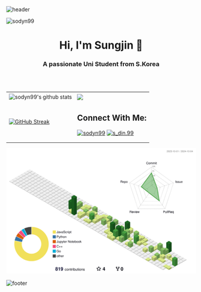 <img src="https://capsule-render.vercel.app/api?type=waving&color=silver&height=200&section=header" alt="header" style="-webkit-user-drag: none;user-select: none;"/>

<p align="left"> <img src="https://komarev.com/ghpvc/?username=sodyn99&label=Profile%20views&color=0e75b6&style=flat" alt="sodyn99" /> </p>

<h1 align="center">Hi, I'm Sungjin 👋</h1>
<h3 align="center">A passionate Uni Student from S.Korea</h3>
<br><br>

<table>
      <tr>
            <td><img align="center" src="https://github-readme-stats.vercel.app/api/?username=sodyn99&show_icons=true&include_all_commits=true&theme=buefy&hide_border=true" alt="sodyn99's github stats" /></td>
            <td><img align="center" src="https://github-readme-stats.vercel.app/api/top-langs/?username=sodyn99&layout=compact&theme=buefy&hide_border=true" /></td>
      </tr>
      <tr>
            <td><a href="https://git.io/streak-stats"><img src="https://github-readme-streak-stats.herokuapp.com?user=sodyn99&hide_border=true&background=f6f8fa" alt="GitHub Streak" /></a></a></td>
            <td>
                  <p align="left">
                  <h2>Connect With Me:</h2>
                  <a href="https://linkedin.com/in/sdin99" target="blank"><img align="center" src="https://raw.githubusercontent.com/rahuldkjain/github-profile-readme-generator/master/src/images/icons/Social/linked-in-alt.svg" alt="sodyn99" height="30" width="40" /></a>
                  <a href="https://instagram.com/sdin.99" target="blank"><img align="center" src="https://raw.githubusercontent.com/rahuldkjain/github-profile-readme-generator/master/src/images/icons/Social/instagram.svg" alt="s_din.99" height="30" width="40" /></a>
                  <!--<a href="https://discord.gg/uTny3x3Xeq" target="blank"><img align="center" src="https://raw.githubusercontent.com/rahuldkjain/github-profile-readme-generator/master/src/images/icons/Social/discord.svg" alt="285960214337945600" height="30" width="40" /></a>-->
                  </p>
            </td>
      </tr>
</table>

<!--[![Solved.ac Profile](http://mazassumnida.wtf/api/generate_badge?boj=sdin)](https://solved.ac/sdin)-->

<!--
### Top Repositories:

<a href="https://github.com/sodyn99/sodyn99.github.io">
  <img align="center" src="https://github-readme-stats.vercel.app/api/pin/?username=sodyn99&repo=sodyn99.github.io&theme=buefy" />
</a>
<a href="https://github.com/sodyn99/sports-web-crawling">
  <img align="center" src="https://github-readme-stats.vercel.app/api/pin/?username=sodyn99&repo=sports-web-crawling&theme=buefy" />
</a>
-->

<!--![](https://github-profile-trophy.vercel.app/?username=sodyn99&theme=flat&no-frame=false&no-bg=false&margin-w=4)-->

![](profile-3d-contrib/profile-green-animate.svg)

<img src="https://capsule-render.vercel.app/api?type=waving&color=silver&height=200&section=footer" alt="footer" style="-webkit-user-drag: none;user-select: none;"/>
